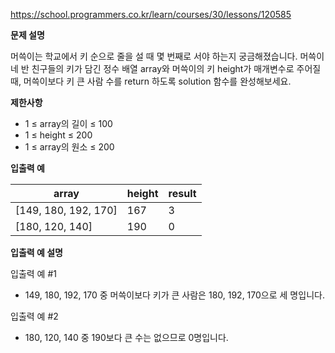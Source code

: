 https://school.programmers.co.kr/learn/courses/30/lessons/120585

**문제 설명**

머쓱이는 학교에서 키 순으로 줄을 설 때 몇 번째로 서야 하는지 궁금해졌습니다. 머쓱이네 반 친구들의 키가 담긴 정수 배열 array와 머쓱이의 키 height가 매개변수로 주어질 때, 머쓱이보다 키 큰 사람 수를 return 하도록 solution 함수를 완성해보세요.

**제한사항**

- 1 ≤ array의 길이 ≤ 100
- 1 ≤ height ≤ 200
- 1 ≤ array의 원소 ≤ 200

**입출력 예**

| array                | 	height | 	result |
|----------------------|---------|---------|
| [149, 180, 192, 170] | 	167	   | 3       |
| [180, 120, 140]      | 	190	   | 0       |

**입출력 예 설명**

입출력 예 #1

- 149, 180, 192, 170 중 머쓱이보다 키가 큰 사람은 180, 192, 170으로 세 명입니다.

입출력 예 #2

- 180, 120, 140 중 190보다 큰 수는 없으므로 0명입니다.